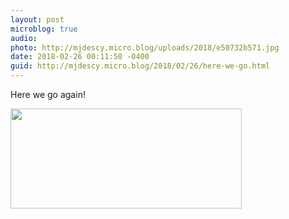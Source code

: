 ```yaml
---
layout: post
microblog: true
audio: 
photo: http://mjdescy.micro.blog/uploads/2018/e50732b571.jpg
date: 2018-02-26 00:11:50 -0400
guid: http://mjdescy.micro.blog/2018/02/26/here-we-go.html
---
```

Here we go again!

<img src="http://mjdescy.micro.blog/uploads/2018/e50732b571.jpg" width="370" height="160" />

